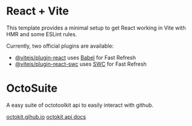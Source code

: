 # React + Vite

This template provides a minimal setup to get React working in Vite with HMR and some ESLint rules.

Currently, two official plugins are available:

- [@vitejs/plugin-react](https://github.com/vitejs/vite-plugin-react/blob/main/packages/plugin-react/README.md) uses [Babel](https://babeljs.io/) for Fast Refresh
- [@vitejs/plugin-react-swc](https://github.com/vitejs/vite-plugin-react-swc) uses [SWC](https://swc.rs/) for Fast Refresh

# OctoSuite

A easy suite of octotoolkit api to easily interact with github.

[octokit.gihub.io](https://octokit.github.io/types.ts/interfaces/OctokitResponse.html)
[octokit api docs](https://docs.github.com/en/rest/repos/repos?apiVersion=2022-11-28#list-public-repositories)
